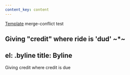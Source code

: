 ```yaml
---
content_key: content
---
```

[Template](../../patterns/03-templates-00-page/03-templates-00-page.html) merge-conflict test

Giving \"credit"
where ride is 'dud'
~*~
---
el: .byline
title: Byline
---
Giving credit where credit is due
